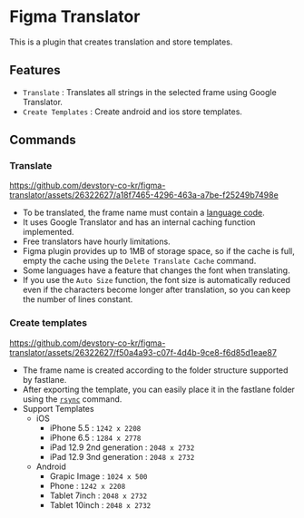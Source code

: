 # Figma Translator
This is a plugin that creates translation and store templates.

## Features
- `Translate` : Translates all strings in the selected frame using Google Translator.
- `Create Templates` : Create android and ios store templates.

## Commands
### Translate
https://github.com/devstory-co-kr/figma-translator/assets/26322627/a18f7465-4296-463a-a7be-f25249b7498e
- To be translated, the frame name must contain a [language code](https://gist.github.com/nero-angela/89d61a06e3089076f2e85b189dfe393a).
- It uses Google Translator and has an internal caching function implemented.
- Free translators have hourly limitations.
- Figma plugin provides up to 1MB of storage space, so if the cache is full, empty the cache using the `Delete Translate Cache` command.
- Some languages have a feature that changes the font when translating.
- If you use the `Auto Size` function, the font size is automatically reduced even if the characters become longer after translation, so you can keep the number of lines constant.

### Create templates
https://github.com/devstory-co-kr/figma-translator/assets/26322627/f50a4a93-c07f-4d4b-9ce8-f6d85d1eae87
- The frame name is created according to the folder structure supported by fastlane.
- After exporting the template, you can easily place it in the fastlane folder using the [`rsync`](https://www.geeksforgeeks.org/rsync-command-in-linux-with-examples/) command.
- Support Templates
  - iOS
    - iPhone 5.5 : `1242 x 2208`
    - iPhone 6.5 : `1284 x 2778`
    - iPad 12.9 2nd generation : `2048 x 2732`
    - iPad 12.9 3nd generation : `2048 x 2732`
  - Android
    - Grapic Image : `1024 x 500`
    - Phone : `1242 x 2208`
    - Tablet 7inch : `2048 x 2732`
    - Tablet 10inch : `2048 x 2732`
